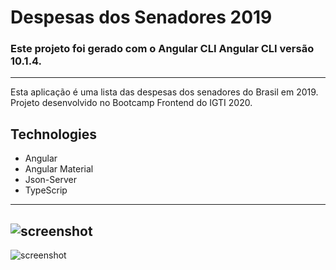# Despesas dos Senadores 2019

### Este projeto foi gerado com o Angular CLI Angular CLI versão 10.1.4.
---

Esta aplicação é uma lista das despesas dos senadores do Brasil em 2019. Projeto desenvolvido no Bootcamp Frontend do IGTI 2020.

## Technologies

- Angular
- Angular Material
- Json-Server
- TypeScrip

---
![screenshot]()
---
![screenshot]()
